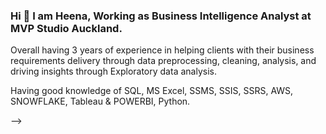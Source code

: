 ### Hi 👋 I am Heena, Working as Business Intelligence Analyst at MVP Studio Auckland.
Overall having 3 years of experience in helping clients with their business requirements delivery through data preprocessing, cleaning, analysis, and driving insights through Exploratory data analysis.

Having good knowledge of SQL, MS Excel, SSMS, SSIS, SSRS, AWS, SNOWFLAKE, Tableau & POWERBI, Python.


-->
